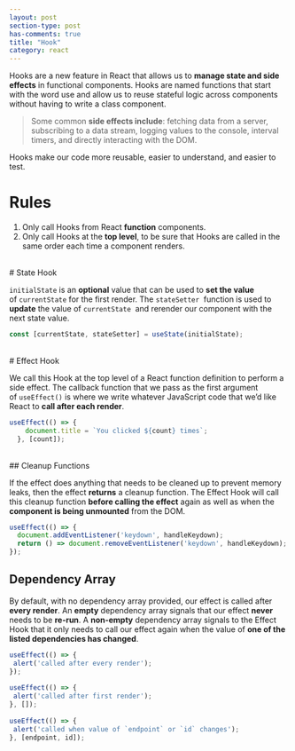 ```yaml
---
layout: post
section-type: post
has-comments: true
title: "Hook"
category: react
---
```


Hooks are a new feature in React that allows us to **manage state and side effects** in functional components. Hooks are named functions that start with the word use and allow us to reuse stateful logic across components without having to write a class component. 

> Some common **side effects include**: fetching data from a server, subscribing to a data stream, logging values to the console, interval timers, and directly interacting with the DOM.
> 

Hooks make our code more reusable, easier to understand, and easier to test.

# Rules

1. Only call Hooks from React **function** components.
2. Only call Hooks at the **top level**, to be sure that Hooks are called in the same order each time a component renders.

<br>
# State Hook

`initialState` is an **optional** value that can be used to **set the value** of `currentState` for the first render. The `stateSetter`
 function is used to **update** the value of `currentState`
 and rerender our component with the next state value.

```jsx
const [currentState, stateSetter] = useState(initialState);
```
<br>
# Effect Hook

We call this Hook at the top level of a React function definition to perform a side effect. The callback function that we pass as the first argument of `useEffect()` is where we write whatever JavaScript code that we’d like React to **call after each render**.

```jsx
useEffect(() => {
    document.title = `You clicked ${count} times`;
  }, [count]);
```
<br>
## Cleanup Functions

If the effect does anything that needs to be cleaned up to prevent memory leaks, then the effect **returns** a cleanup function. The Effect Hook will call this cleanup function **before calling the effect** again as well as when the **component is being unmounted** from the DOM.

```jsx
useEffect(() => {
  document.addEventListener('keydown', handleKeydown);
  return () => document.removeEventListener('keydown', handleKeydown);
});
```

## Dependency Array

By default, with no dependency array provided, our effect is called after **every render**. An **empty** dependency array signals that our effect **never** needs to be **re-run**. A **non-empty** dependency array signals to the Effect Hook that it only needs to call our effect again when the value of **one of the listed dependencies has changed**.

```jsx
useEffect(() => {
 alert('called after every render');
});
 
useEffect(() => {
 alert('called after first render');
}, []);
 
useEffect(() => {
 alert('called when value of `endpoint` or `id` changes');
}, [endpoint, id]);
```